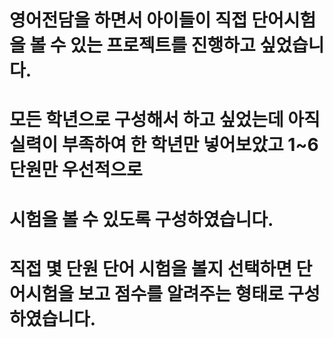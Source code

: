 # 영어전담을 하면서 아이들이 직접 단어시험을 볼 수 있는 프로젝트를 진행하고 싶었습니다.
# 모든 학년으로 구성해서 하고 싶었는데 아직 실력이 부족하여 한 학년만 넣어보았고 1~6단원만 우선적으로
# 시험을 볼 수 있도록 구성하였습니다.
# 직접 몇 단원 단어 시험을 볼지 선택하면 단어시험을 보고 점수를 알려주는 형태로 구성하였습니다.
